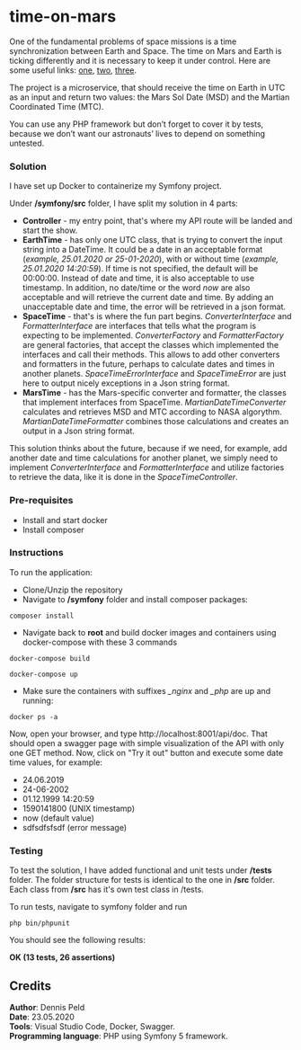 # time-on-mars
One of the fundamental problems of space missions is a time synchronization between Earth and Space. The time on Mars and Earth is ticking differently and it is necessary to keep it under control. Here are some useful links: [one](https://www.eecis.udel.edu/~mills/missions.html), [two](https://www.giss.nasa.gov/tools/mars24/help/algorithm.html), [three](http://ops-alaska.com/time/index.htm).

The project is a microservice, that should receive the time on Earth in UTC as an input and return two values: the Mars Sol Date (MSD) and the Martian Coordinated Time (MTC).

You can use any PHP framework but don’t forget to cover it by tests, because we don’t want our astronauts’ lives to depend on something untested.

### Solution
I have set up Docker to containerize my Symfony project.

Under **/symfony/src** folder, I have split my solution in 4 parts:
- **Controller** - my entry point, that's where my API route will be landed and start the show.
- **EarthTime** - has only one UTC class, that is trying to convert the input string into a DateTime. It could be
a date in an acceptable format (_example, 25.01.2020 or 25-01-2020_), with or without time (_example, 25.01.2020 14:20:59_). 
If time is not specified, the default will be 00:00:00. Instead of date and time, it is also acceptable to use timestamp.
In addition, no date/time or the word *now* are also acceptable and will retrieve the current date and time. By adding an 
unacceptable date and time, the error will be retrieved in a json format.
- **SpaceTime** - that's is where the fun part begins. *ConverterInterface* and *FormatterInterface* are interfaces that tells
what the program is expecting to be implemented. *ConverterFactory* and *FormatterFactory* are general factories, that 
accept the classes which implemented the interfaces and call their methods. This allows to add other converters and formatters
in the future, perhaps to calculate dates and times in another planets.
*SpaceTimeErrorInterface* and *SpaceTimeError* are just here to output nicely exceptions in a Json string format.
- **MarsTime** - has the Mars-specific converter and formatter, the classes that implement interfaces from SpaceTime. 
*MartianDateTimeConverter* calculates and retrieves MSD and MTC according to NASA algorythm. *MartianDateTimeFormatter* combines
those calculations and creates an output in a Json string format.

This solution thinks about the future, because if we need, for example, add another date and time calculations for another planet,
we simply need to implement *ConverterInterface* and *FormatterInterface* and utilize factories to retrieve the data, like it is done
in the *SpaceTimeController*.


### Pre-requisites
- Install and start docker
- Install composer

### Instructions
To run the application:
- Clone/Unzip the repository
- Navigate to **/symfony** folder and install composer packages:

`composer install`

- Navigate back to **root** and build docker images and containers using docker-compose with these 3 commands

`docker-compose build`

`docker-compose up`

- Make sure the containers with suffixes *_nginx* and *_php* are up and running:

`docker ps -a`

Now, open your browser, and type http://localhost:8001/api/doc.
That should open a swagger page with simple visualization of the API with only one GET method. Now, click on "Try it out" button
and execute some date time values, for example:
- 24.06.2019
- 24-06-2002
- 01.12.1999 14:20:59
- 1590141800 (UNIX timestamp)
- now (default value)
- sdfsdfsfsdf (error message)

### Testing
To test the solution, I have added functional and unit tests under **/tests** folder. The folder structure for tests is identical to the one in **/src** folder.
Each class from **/src** has it's own test class in /tests.

To run tests, navigate to symfony folder and run 

`php bin/phpunit`

You should see the following results:

**OK (13 tests, 26 assertions)**

## Credits
**Author**: Dennis Peld  
**Date**: 23.05.2020  
**Tools**: Visual Studio Code, Docker, Swagger.  
**Programming language**: PHP using Symfony 5 framework.
